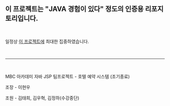 ## 이 프로젝트는 "JAVA 경험이 있다" 정도의 인증용 리포지토리입니다.

<br>

일정상 [이 프로젝트에](https://github.com/LeeHyunWoo2/KIN-Web) 최대한 집중하였습니다.

<br>

---

<br>

MBC 아카데미 자바 JSP 팀프로젝트 - 호텔 예약 시스템 (조기종료)

조장 - 이현우

조원 - 김태희, 김우혁, 김정하(수강중단)
